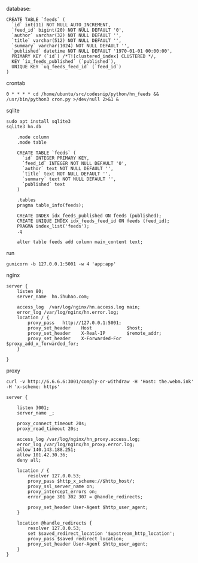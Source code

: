 database:

    CREATE TABLE `feeds` (
      `id` int(11) NOT NULL AUTO_INCREMENT,
      `feed_id` bigint(20) NOT NULL DEFAULT '0',
      `author` varchar(32) NOT NULL DEFAULT '',
      `title` varchar(512) NOT NULL DEFAULT '',
      `summary` varchar(1024) NOT NULL DEFAULT '',
      `published` datetime NOT NULL DEFAULT '1970-01-01 00:00:00',
      PRIMARY KEY (`id`) /*T![clustered_index] CLUSTERED */,
      KEY `ix_feeds_published` (`published`),
      UNIQUE KEY `uq_feeds_feed_id` (`feed_id`)
    )

crontab

    0 * * * * cd /home/ubuntu/src/codesnip/python/hn_feeds && /usr/bin/python3 cron.py >/dev/null 2>&1 &

sqlite

    sudo apt install sqlite3
    sqlite3 hn.db

        .mode column
        .mode table

        CREATE TABLE `feeds` (
          `id` INTEGER PRIMARY KEY,
          `feed_id` INTEGER NOT NULL DEFAULT '0',
          `author` text NOT NULL DEFAULT '',
          `title` text NOT NULL DEFAULT '',
          `summary` text NOT NULL DEFAULT '',
          `published` text
        )

        .tables
        pragma table_info(feeds);

        CREATE INDEX idx_feeds_published ON feeds (published);
        CREATE UNIQUE INDEX idx_feeds_feed_id ON feeds (feed_id);
        PRAGMA index_list('feeds');
        .q

        alter table feeds add column main_content text;

run

    gunicorn -b 127.0.0.1:5001 -w 4 'app:app'

nginx

    server {
        listen 80;
        server_name  hn.ihuhao.com;

        access_log  /var/log/nginx/hn.access.log main;
        error_log /var/log/nginx/hn.error.log;
        location / {
            proxy_pass   http://127.0.0.1:5001;
            proxy_set_header    Host             $host;
            proxy_set_header    X-Real-IP        $remote_addr;
            proxy_set_header    X-Forwarded-For  $proxy_add_x_forwarded_for;
        }

    }

proxy

    curl -v http://6.6.6.6:3001/comply-or-withdraw -H 'Host: the.webm.ink' -H 'x-scheme: https'

    server {

        listen 3001;
        server_name _;

        proxy_connect_timeout 20s;
        proxy_read_timeout 20s;

        access_log /var/log/nginx/hn_proxy.access.log;
        error_log /var/log/nginx/hn_proxy.error.log;
        allow 140.143.188.251;
        allow 101.42.30.36;
        deny all;

        location / {
            resolver 127.0.0.53;
            proxy_pass $http_x_scheme://$http_host/;
            proxy_ssl_server_name on;
            proxy_intercept_errors on;
            error_page 301 302 307 = @handle_redirects;

            proxy_set_header User-Agent $http_user_agent;
        }

        location @handle_redirects {
            resolver 127.0.0.53;
            set $saved_redirect_location '$upstream_http_location';
            proxy_pass $saved_redirect_location;
            proxy_set_header User-Agent $http_user_agent;
        }
    }
